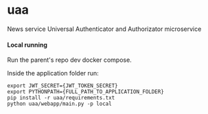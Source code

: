 # uaa
News service Universal Authenticator and Authorizator microservice

#### Local running

Run the parent's repo dev docker compose.

Inside the application folder run:
```
export JWT_SECRET={JWT_TOKEN_SECRET}
export PYTHONPATH={FULL_PATH_TO_APPLICATION_FOLDER}
pip install -r uaa/requirements.txt
python uaa/webapp/main.py -p local
```